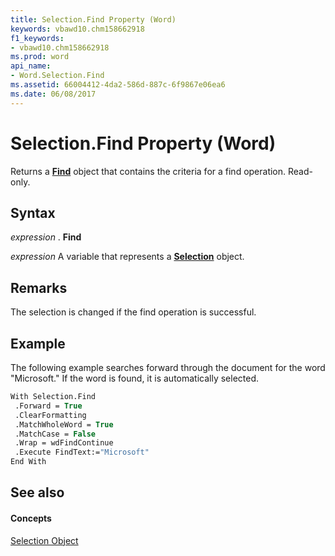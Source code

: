 ```yaml
---
title: Selection.Find Property (Word)
keywords: vbawd10.chm158662918
f1_keywords:
- vbawd10.chm158662918
ms.prod: word
api_name:
- Word.Selection.Find
ms.assetid: 66004412-4da2-586d-887c-6f9867e06ea6
ms.date: 06/08/2017
---
```



# Selection.Find Property (Word)

Returns a  **[Find](Word.Find.md)** object that contains the criteria for a find operation. Read-only.


## Syntax

 _expression_ . **Find**

 _expression_ A variable that represents a **[Selection](Word.Selection.md)** object.


## Remarks

The selection is changed if the find operation is successful.


## Example

The following example searches forward through the document for the word "Microsoft." If the word is found, it is automatically selected.


```vb
With Selection.Find 
 .Forward = True 
 .ClearFormatting 
 .MatchWholeWord = True 
 .MatchCase = False 
 .Wrap = wdFindContinue 
 .Execute FindText:="Microsoft" 
End With
```


## See also


#### Concepts


[Selection Object](Word.Selection.md)

